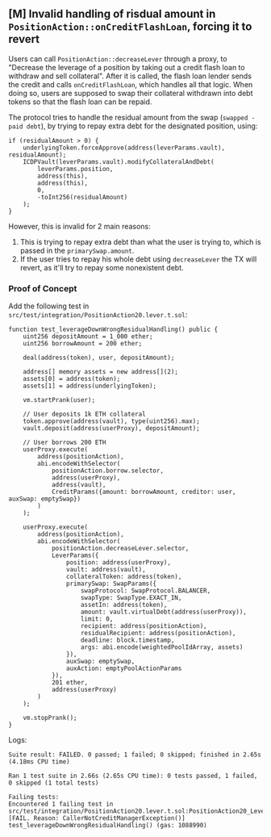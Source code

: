 ## [M] Invalid handling of risdual amount in `PositionAction::onCreditFlashLoan`, forcing it to revert

Users can call `PositionAction::decreaseLever` through a proxy, to "Decrease the leverage of a position by taking out a credit flash loan to withdraw and sell collateral". After it is called, the flash loan lender sends the credit and calls `onCreditFlashLoan`, which handles all that logic. When doing so, users are supposed to swap their collateral withdrawn into debt tokens so that the flash loan can be repaid.

The protocol tries to handle the residual amount from the swap (`swapped - paid debt`), by trying to repay extra debt for the designated position, using:

```solidity
if (residualAmount > 0) {
    underlyingToken.forceApprove(address(leverParams.vault), residualAmount);
    ICDPVault(leverParams.vault).modifyCollateralAndDebt(
        leverParams.position,
        address(this),
        address(this),
        0,
        -toInt256(residualAmount)
    );
}
```

However, this is invalid for 2 main reasons:

1. This is trying to repay extra debt than what the user is trying to, which is passed in the `primarySwap.amount`.
2. If the user tries to repay his whole debt using `decreaseLever` the TX will revert, as it'll try to repay some nonexistent debt.

### Proof of Concept

Add the following test in `src/test/integration/PositionAction20.lever.t.sol`:

```solidity
function test_leverageDownWrongResidualHandling() public {
    uint256 depositAmount = 1_000 ether;
    uint256 borrowAmount = 200 ether;

    deal(address(token), user, depositAmount);

    address[] memory assets = new address[](2);
    assets[0] = address(token);
    assets[1] = address(underlyingToken);

    vm.startPrank(user);

    // User deposits 1k ETH collateral
    token.approve(address(vault), type(uint256).max);
    vault.deposit(address(userProxy), depositAmount);

    // User borrows 200 ETH
    userProxy.execute(
        address(positionAction),
        abi.encodeWithSelector(
            positionAction.borrow.selector,
            address(userProxy),
            address(vault),
            CreditParams({amount: borrowAmount, creditor: user, auxSwap: emptySwap})
        )
    );

    userProxy.execute(
        address(positionAction),
        abi.encodeWithSelector(
            positionAction.decreaseLever.selector,
            LeverParams({
                position: address(userProxy),
                vault: address(vault),
                collateralToken: address(token),
                primarySwap: SwapParams({
                    swapProtocol: SwapProtocol.BALANCER,
                    swapType: SwapType.EXACT_IN,
                    assetIn: address(token),
                    amount: vault.virtualDebt(address(userProxy)),
                    limit: 0,
                    recipient: address(positionAction),
                    residualRecipient: address(positionAction),
                    deadline: block.timestamp,
                    args: abi.encode(weightedPoolIdArray, assets)
                }),
                auxSwap: emptySwap,
                auxAction: emptyPoolActionParams
            }),
            201 ether,
            address(userProxy)
        )
    );

    vm.stopPrank();
}
```

Logs:

    Suite result: FAILED. 0 passed; 1 failed; 0 skipped; finished in 2.65s (4.18ms CPU time)

    Ran 1 test suite in 2.66s (2.65s CPU time): 0 tests passed, 1 failed, 0 skipped (1 total tests)

    Failing tests:
    Encountered 1 failing test in src/test/integration/PositionAction20.lever.t.sol:PositionAction20_Lever_Test
    [FAIL. Reason: CallerNotCreditManagerException()] test_leverageDownWrongResidualHandling() (gas: 1088990)



